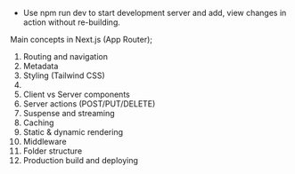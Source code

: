 - Use npm run dev to start development server and add, view changes in action without re-building.

Main concepts in Next.js (App Router);

1. Routing and navigation <Link/>
2. Metadata
3. Styling (Tailwind CSS)
4. <Image/>
5. Client vs Server components
6. Server actions (POST/PUT/DELETE)
7. Suspense and streaming
8. Caching
9. Static & dynamic rendering
10. Middleware
11. Folder structure
12. Production build and deploying
